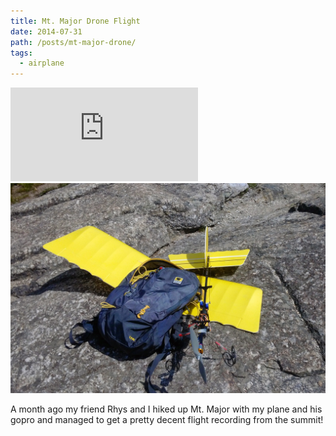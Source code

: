 ```yaml
---
title: Mt. Major Drone Flight
date: 2014-07-31
path: /posts/mt-major-drone/
tags: 
  - airplane
---
```



<div class="media-container">

<iframe src="http://www.youtube.com/embed/Ak_TNK0fq_M" frameborder="0" allowfullscreen></iframe>

<img src="/images/posts/IMG_20140623_145234.jpg">

</div>

A month ago my friend Rhys and I hiked up Mt. Major with my plane and his gopro and managed to get a pretty decent flight recording from the summit!
